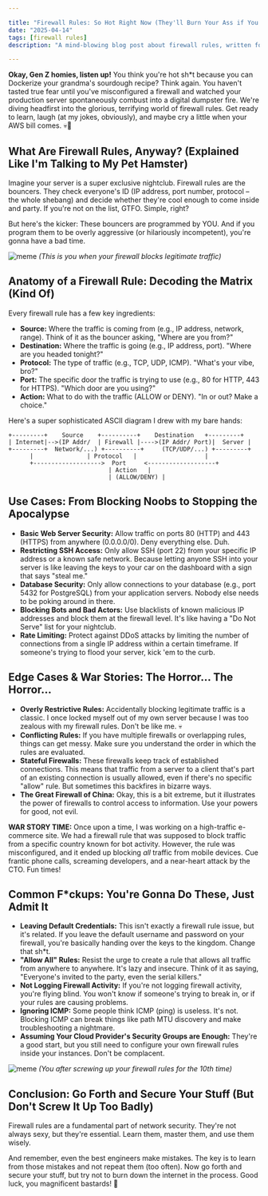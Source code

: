 ```yaml
---

title: "Firewall Rules: So Hot Right Now (They'll Burn Your Ass if You Screw Up)"
date: "2025-04-14"
tags: [firewall rules]
description: "A mind-blowing blog post about firewall rules, written for chaotic Gen Z engineers."

---
```


**Okay, Gen Z homies, listen up!** You think you're hot sh*t because you can Dockerize your grandma's sourdough recipe? Think again. You haven't tasted true fear until you've misconfigured a firewall and watched your production server spontaneously combust into a digital dumpster fire. We're diving headfirst into the glorious, terrifying world of firewall rules. Get ready to learn, laugh (at my jokes, obviously), and maybe cry a little when your AWS bill comes. 💀🙏

## What Are Firewall Rules, Anyway? (Explained Like I'm Talking to My Pet Hamster)

Imagine your server is a super exclusive nightclub. Firewall rules are the bouncers. They check everyone's ID (IP address, port number, protocol – the whole shebang) and decide whether they're cool enough to come inside and party. If you're not on the list, GTFO. Simple, right?

But here's the kicker: These bouncers are programmed by YOU. And if you program them to be overly aggressive (or hilariously incompetent), you're gonna have a bad time.

![meme](https://i.kym-cdn.com/photos/images/newsfeed/001/833/212/187.png)
*(This is you when your firewall blocks legitimate traffic)*

## Anatomy of a Firewall Rule: Decoding the Matrix (Kind Of)

Every firewall rule has a few key ingredients:

*   **Source:** Where the traffic is coming from (e.g., IP address, network, range). Think of it as the bouncer asking, "Where are you from?"
*   **Destination:** Where the traffic is going (e.g., IP address, port). "Where are you headed tonight?"
*   **Protocol:** The type of traffic (e.g., TCP, UDP, ICMP). "What's your vibe, bro?"
*   **Port:** The specific door the traffic is trying to use (e.g., 80 for HTTP, 443 for HTTPS). "Which door are you using?"
*   **Action:** What to do with the traffic (ALLOW or DENY). "In or out? Make a choice."

Here's a super sophisticated ASCII diagram I drew with my bare hands:

```
+---------+    Source    +----------+    Destination   +---------+
| Internet|-->(IP Addr/  | Firewall |---->(IP Addr/ Port)|  Server |
+---------+  Network/...) +----------+     (TCP/UDP/...) +---------+
      |               | Protocol   |                   |
      +------------------->  Port     <-------------------+
                            | Action   |
                            | (ALLOW/DENY) |
```

## Use Cases: From Blocking Noobs to Stopping the Apocalypse

*   **Basic Web Server Security:** Allow traffic on ports 80 (HTTP) and 443 (HTTPS) from anywhere (0.0.0.0/0). Deny everything else. Duh.
*   **Restricting SSH Access:** Only allow SSH (port 22) from your specific IP address or a known safe network. Because letting anyone SSH into your server is like leaving the keys to your car on the dashboard with a sign that says "steal me."
*   **Database Security:** Only allow connections to your database (e.g., port 5432 for PostgreSQL) from your application servers. Nobody else needs to be poking around in there.
*   **Blocking Bots and Bad Actors:** Use blacklists of known malicious IP addresses and block them at the firewall level. It's like having a "Do Not Serve" list for your nightclub.
*   **Rate Limiting:** Protect against DDoS attacks by limiting the number of connections from a single IP address within a certain timeframe. If someone's trying to flood your server, kick 'em to the curb.

## Edge Cases & War Stories: The Horror... The Horror...

*   **Overly Restrictive Rules:** Accidentally blocking legitimate traffic is a classic. I once locked myself out of my own server because I was too zealous with my firewall rules. Don't be like me. 💀
*   **Conflicting Rules:** If you have multiple firewalls or overlapping rules, things can get messy. Make sure you understand the order in which the rules are evaluated.
*   **Stateful Firewalls:** These firewalls keep track of established connections. This means that traffic from a server to a client that's part of an existing connection is usually allowed, even if there's no specific "allow" rule. But sometimes this backfires in bizarre ways.
*   **The Great Firewall of China:** Okay, this is a bit extreme, but it illustrates the power of firewalls to control access to information. Use your powers for good, not evil.

**WAR STORY TIME:** Once upon a time, I was working on a high-traffic e-commerce site. We had a firewall rule that was supposed to block traffic from a specific country known for bot activity. However, the rule was misconfigured, and it ended up blocking *all* traffic from mobile devices. Cue frantic phone calls, screaming developers, and a near-heart attack by the CTO. Fun times!

## Common F\*ckups: You're Gonna Do These, Just Admit It

*   **Leaving Default Credentials:** This isn't exactly a firewall rule issue, but it's related. If you leave the default username and password on your firewall, you're basically handing over the keys to the kingdom. Change that sh*t.
*   **"Allow All" Rules:** Resist the urge to create a rule that allows all traffic from anywhere to anywhere. It's lazy and insecure. Think of it as saying, "Everyone's invited to the party, even the serial killers."
*   **Not Logging Firewall Activity:** If you're not logging firewall activity, you're flying blind. You won't know if someone's trying to break in, or if your rules are causing problems.
*   **Ignoring ICMP:** Some people think ICMP (ping) is useless. It's not. Blocking ICMP can break things like path MTU discovery and make troubleshooting a nightmare.
*   **Assuming Your Cloud Provider's Security Groups are Enough:** They're a good start, but you still need to configure your own firewall rules inside your instances. Don't be complacent.

![meme](https://i.imgflip.com/3gxxw3.jpg)
*(You after screwing up your firewall rules for the 10th time)*

## Conclusion: Go Forth and Secure Your Stuff (But Don't Screw It Up Too Badly)

Firewall rules are a fundamental part of network security. They're not always sexy, but they're essential. Learn them, master them, and use them wisely.

And remember, even the best engineers make mistakes. The key is to learn from those mistakes and not repeat them (too often). Now go forth and secure your stuff, but try not to burn down the internet in the process. Good luck, you magnificent bastards! 🙏
